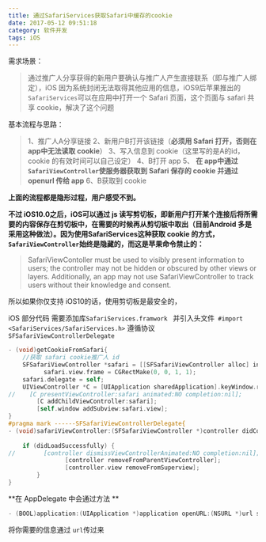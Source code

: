 ```yaml
---
title: 通过SafariServices获取Safari中缓存的cookie
date: 2017-05-12 09:51:18
category: 软件开发
tags: iOS
---
```


需求场景：

>通过推广人分享获得的新用户要确认与推广人产生直接联系（即与推广人绑定），iOS 因为系统封闭无法取得其他应用的信息，iOS9后苹果推出的`SafariServices`可以在应用中打开一个 Safari 页面，这个页面与 safari 共享 cookie，解决了这个问题

基本流程与思路：
>1、推广人A分享链接
>2、新用户B打开该链接（**必须用 Safari 打开，否则在 app中无法读取 cookie**）
> 3、写入信息到 cookie（这里写的是A的id，cookie 的有效时间可以自己设定）
> 4、B打开 app
>5、 **在 app中通过`SafariViewController`使服务器获取到 Safari 保存的 cookie 并通过 openurl 传给 app**
>6、B获取到 cookie

 **上面的流程都是隐形过程，用户感受不到。**

 **不过 iOS10.0之后，iOS可以通过 js 读写剪切板，即新用户打开某个连接后将所需要的内容保存在剪切板中，在需要的时候再从剪切板中取出（目前Android 多是采用这种做法）。因为使用SafariServices这种获取 cookie 的方式，`SafariViewController`始终是隐藏的，而这是苹果命令禁止的：**
>SafariViewContoller must be used to visibly present information to users; the controller may not be hidden or obscured by other views or layers. Additionally, an app may not use SafariViewController to track users without their knowledge and consent.

所以如果你仅支持 iOS10的话，使用剪切板是最安全的，

iOS 部分代码
需要添加库`SafariServices.framwork `
并引入头文件` #import <SafariServices/SafariServices.h>`
遵循协议`SFSafariViewControllerDelegate `
```objectivec
- (void)getCookieFromSafari{
    //获取 safari cookie推广人 id
    SFSafariViewController *safari = [[SFSafariViewController alloc] initWithURL:[NSURL URLWithString:@"your url"]];
          safari.view.frame = CGRectMake(0, 0, 1, 1);
    safari.delegate = self;
    UIViewController *C = [UIApplication sharedApplication].keyWindow.rootViewController;
//    [C presentViewController:safari animated:NO completion:nil];
        [C addChildViewController:safari];
        [self.window addSubview:safari.view];
}
#pragma mark ------SFSafariViewControllerDelegate{
- (void)safariViewController:(SFSafariViewController *)controller didCompleteInitialLoad:(BOOL)didLoadSuccessfully{
    
    if (didLoadSuccessfully) {
//        [controller dismissViewControllerAnimated:NO completion:nil];
                [controller removeFromParentViewController];
                [controller.view removeFromSuperview];
        }
}
```
**在 AppDelegate 中会通过方法 **
```objectivec
- (BOOL)application:(UIApplication *)application openURL:(NSURL *)url sourceApplication:(NSString *)sourceApplication annotation:(id)annotation
```
将你需要的信息通过 ``` url ```传过来